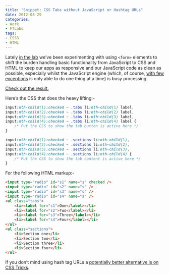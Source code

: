 ```yaml
---
title: "Snippet: CSS Tabs without JavaScript or Hashtag URLs"
date: 2012-08-29
categories:
- Work
- FTLabs
tags:
- CSS3
- HTML
---
```

Lately [in the lab](http://labs.ft.com/) we’ve been experimenting with using `<form>` elements to shift the burden handling basic functionality from JavaScript to CSS and HTML to keep our apps as responsive and our JavaScript code as clean as possible, especially whilst the JavaScript engine (which, of course, [with few exceptions](https://github.com/matthew-andrews/Overtime) is only able to do one thing at a time) is busy processing.

[Check out the result.](http://codepen.io/WilsonPage/full/fxwni)

Here’s the CSS that does the heavy lifting:-

```css
input:nth-child(1):checked ~ .tabs li:nth-child(1) label,
input:nth-child(2):checked ~ .tabs li:nth-child(2) label,
input:nth-child(3):checked ~ .tabs li:nth-child(3) label,
input:nth-child(4):checked ~ .tabs li:nth-child(4) label {
	/* Put the CSS to show the tab button is active here */
}

input:nth-child(1):checked ~ .sections li:nth-child(1),
input:nth-child(2):checked ~ .sections li:nth-child(2),
input:nth-child(3):checked ~ .sections li:nth-child(3),
input:nth-child(4):checked ~ .sections li:nth-child(4) {
	/* Put the CSS to show the tab content is active here */
}
```

For the following HTML markup:-

```html
<input type="radio" id="s1" name="s" checked />
<input type="radio" id="s2" name="s" />
<input type="radio" id="s3" name="s" />
<input type="radio" id="s4" name="s" />
<ul class="tabs">
	<li><label for="s1">One</label></li>
	<li><label for="s2">Two</label></li>
	<li><label for="s3">Three</label></li>
	<li><label for="s4">Four</label></li>
</ul>
<ul class="sections">
	<li>Section one</li>
	<li>Section two</li>
	<li>Section three</li>
	<li>Section four</li>
</ul>
```

If you don’t mind using hash tag URLs a [potentially better alternative is on CSS Tricks](http://css-tricks.com/css3-tabs/).
